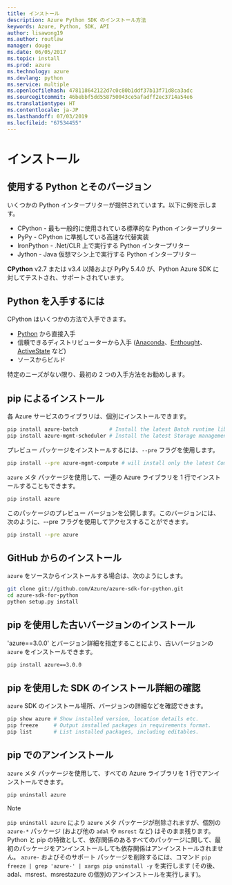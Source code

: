 ```yaml
---
title: インストール
description: Azure Python SDK のインストール方法
keywords: Azure, Python, SDK, API
author: lisawong19
ms.author: routlaw
manager: douge
ms.date: 06/05/2017
ms.topic: install
ms.prod: azure
ms.technology: azure
ms.devlang: python
ms.service: multiple
ms.openlocfilehash: 478118642122d7c0c80b1ddf37b13f71d8ca3adc
ms.sourcegitcommit: 46bebbf5dd558750043ce5afadff2ec3714a54e6
ms.translationtype: HT
ms.contentlocale: ja-JP
ms.lasthandoff: 07/03/2019
ms.locfileid: "67534455"
---
```

# <a name="installation"></a>インストール

## <a name="which-python-and-which-version-to-use"></a>使用する Python とそのバージョン

いくつかの Python インタープリターが提供されています。以下に例を示します。

* CPython - 最も一般的に使用されている標準的な Python インタープリター
* PyPy - CPython に準拠している高速な代替実装
* IronPython - .Net/CLR 上で実行する Python インタープリター
* Jython - Java 仮想マシン上で実行する Python インタープリター

**CPython** v2.7 または v3.4 以降および PyPy 5.4.0 が、Python Azure SDK に対してテストされ、サポートされています。

## <a name="where-to-get-python"></a>Python を入手するには

CPython はいくつかの方法で入手できます。

* [Python](https://www.python.org/) から直接入手
* 信頼できるディストリビューターから入手 ([Anaconda](https://www.anaconda.com/)、[Enthought](https://www.enthought.com/)、[ActiveState](https://www.activestate.com/) など)
* ソースからビルド

特定のニーズがない限り、最初の 2 つの入手方法をお勧めします。

## <a name="installation-with-pip"></a>pip によるインストール

各 Azure サービスのライブラリは、個別にインストールできます。

```bash
pip install azure-batch          # Install the latest Batch runtime library
pip install azure-mgmt-scheduler # Install the latest Storage management library
```

プレビュー パッケージをインストールするには、`--pre` フラグを使用します。

```bash
pip install --pre azure-mgmt-compute # will install only the latest Compute Management library
```

`azure` メタ パッケージを使用して、一連の Azure ライブラリを 1 行でインストールすることもできます。

```bash
pip install azure
```

このパッケージのプレビュー バージョンを公開します。このバージョンには、次のように、--pre フラグを使用してアクセスすることができます。

```bash
pip install --pre azure
```

## <a name="install-from-github"></a>GitHub からのインストール

`azure` をソースからインストールする場合は、次のようにします。

```bash
git clone git://github.com/Azure/azure-sdk-for-python.git
cd azure-sdk-for-python
python setup.py install
```

## <a name="install-an-older-version-with-pip"></a>pip を使用した古いバージョンのインストール
'azure==3.0.0' とバージョン詳細を指定することにより、古いバージョンの `azure` をインストールできます。
```bash
pip install azure==3.0.0 
```
## <a name="check-sdk-installation-details-with-pip"></a>pip を使用した SDK のインストール詳細の確認
`azure` SDK のインストール場所、バージョンの詳細などを確認できます。
```bash
pip show azure # Show installed version, location details etc.
pip freeze     # Output installed packages in requirements format.
pip list       # List installed packages, including editables.
```
## <a name="to-uninstall-with-pip"></a>pip でのアンインストール
`azure` メタ パッケージを使用して、すべての Azure ライブラリを 1 行でアンインストールできます。
```bash
pip uninstall azure 
```
> [!NOTE]
> `pip uninstall azure` により `azure` メタ パッケージが削除されますが、個別の `azure-*` パッケージ (および他の `adal` や `msrest` など) はそのまま残ります。 Python と pip の特徴として、依存関係のあるすべてのパッケージに関して、最初のパッケージをアンインストールしても依存関係はアンインストールされません。 `azure-` およびそのサポート パッケージを削除するには、コマンド `pip freeze | grep 'azure-' | xargs pip uninstall -y` を実行します (その後、adal、msrest、msrestazure の個別のアンインストールを実行します)。

